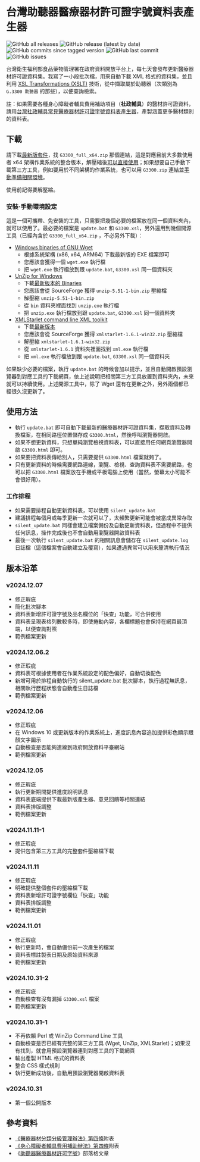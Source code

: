 # 台灣助聽器醫療器材許可證字號資料表產生器
![GitHub all releases](https://img.shields.io/github/downloads/JediLin/Taiwan-Hearing-Aids-permit-license-data-table-generator/total?style=for-the-badge)
![GitHub release (latest by date)](https://img.shields.io/github/v/release/JediLin/Taiwan-Hearing-Aids-permit-license-data-table-generator?label=LATEST%20RELEASE&style=for-the-badge)
<br/>
![GitHub commits since tagged version](https://img.shields.io/github/commits-since/JediLin/Taiwan-Hearing-Aids-permit-license-data-table-generator/latest?style=for-the-badge)
![GitHub last commit](https://img.shields.io/github/last-commit/JediLin/Taiwan-Hearing-Aids-permit-license-data-table-generator?style=for-the-badge)
![GitHub issues](https://img.shields.io/github/issues/JediLin/Taiwan-Hearing-Aids-permit-license-data-table-generator?style=for-the-badge)

台灣衛生福利部食品藥物管理署在政府資料開放平台上，每七天會發布更新醫療器材許可證資料集。我寫了一小段批次檔，用來自動下載 XML 格式的資料集，並且利用 [XSL Transformations (XSLT)](https://www.w3.org/TR/xslt/) 技術，從中擷取屬於助聽器（次類別為 `G.3300 助聽器` 的那些），以便查詢檢索。

註：如果需要各種身心障礙者輔具費用補助項目（**社政輔具**）的醫材許可證資料，請用[台灣社政輔具常見醫療器材許可證字號資料表產生器](https://github.com/JediLin/Taiwan-Assistive-Technology-medical-device-permit-license-data-table-generator)，產製涵蓋更多醫材類別的資料表。

## 下載

請下載[最新版套件](https://github.com/JediLin/Taiwan-Hearing-Aids-permit-license-data-table-generator/releases/latest)，找 `G3300_full_x64.zip` 那個連結，這是對應目前大多數使用者 x64 架構作業系統的整合版本，解壓縮後[可以直接使用](#使用方法)；如果想要自己手動下載第三方工具，例如要用於不同架構的作業系統，也可以用 `G3300.zip` 連結並[手動準備相關環境](#安裝手動環境設定)。

使用前記得要解壓縮。

### 安裝‧手動環境設定

這是一個可攜帶、免安裝的工具，只需要把幾個必要的檔案放在同一個資料夾內，就可以使用了。最必要的檔案是 `update.bat` 和 `G3300.xsl`，另外還用到幾個開源工具（已經內含於 `G3300_full_x64.zip` ，不必另外下載）：

- [Windows binaries of GNU Wget](https://eternallybored.org/misc/wget/)
  - 根據系統架構 (x86, x64, ARM64) 下載最新版的 EXE 檔案即可
  - 您應該會獲得一個 `wget.exe` 執行檔
  - 把 `wget.exe` 執行檔放到跟 `update.bat`, `G3300.xsl` 同一個資料夾
- [UnZip for Windows](https://gnuwin32.sourceforge.net/packages/unzip.htm)
  - 下載[最新版本的 Binaries](https://gnuwin32.sourceforge.net/downlinks/unzip-bin-zip.php)
  - 您應該會從 SourceForge 獲得 `unzip-5.51-1-bin.zip` 壓縮檔
  - 解壓縮 `unzip-5.51-1-bin.zip`
  - 從 `bin` 資料夾裡面找到 `unzip.exe` 執行檔
  - 把 `unzip.exe` 執行檔放到跟 `update.bat`, `G3300.xsl` 同一個資料夾
- [XMLStarlet command line XML toolkit](https://sourceforge.net/projects/xmlstar/)
  - 下載[最新版本](https://sourceforge.net/projects/xmlstar/files/latest/download)
  - 您應該會從 SourceForge 獲得 `xmlstarlet-1.6.1-win32.zip` 壓縮檔
  - 解壓縮 `xmlstarlet-1.6.1-win32.zip`
  - 從 `xmlstarlet-1.6.1` 資料夾裡面找到 `xml.exe` 執行檔
  - 把 `xml.exe` 執行檔放到跟 `update.bat`, `G3300.xsl` 同一個資料夾

如果缺少必要的檔案，執行 `update.bat` 的時候會加以提示，並且自動開啟預設瀏覽器到對應工具的下載網頁，依上述說明把相關第三方工具放置到資料夾內，未來就可以持續使用。上述開源工具中，除了 Wget 還有在更新之外，另外兩個都已經很久沒更新了。

## 使用方法

- 執行 `update.bat` 即可自動下載最新的醫療器材許可證資料集，擷取資料及轉換檔案，在相同路徑位置儲存成 `G3300.html`，然後呼叫瀏覽器開啟。
- 如果不想更新資料，只想單純瀏覽檢視資料表，可以直接用任何網頁瀏覽器開啟 `G3300.html` 即可。
- 如果要把資料表傳給別人，只需要提供 `G3300.html` 檔案就夠了。
- 只有更新資料的時候需要網路連線，瀏覽、檢視、查詢資料表不需要網路，也可以把 `G3300.html` 檔案放在手機或平板電腦上使用（當然，螢幕太小可能不會很好用）。

### 工作排程

- 如果需要排程自動更新資料表，可以使用 `silent_update.bat`
- 建議排程每個月或每季更新一次就可以了，太頻繁更新可能會被當成異常存取
- `silent_update.bat` 同樣會建立檔案備份及自動更新資料表，但過程中不提供任何訊息，操作完成後也不會自動用瀏覽器開啟資料表
- 最後一次執行 `silent_update.bat` 的相關訊息會儲存在 `silent_update.log` 日誌檔（這個檔案會自動建立及覆寫），如果遭遇異常可以用來釐清執行情況

## 版本沿革
### v2024.12.07
- 修正瑕疵
- 簡化批次腳本
- 資料表新增許可證字號及品名欄位的「快查」功能，可合併使用
- 資料表呈現表格列數較多時，即使捲動內容，各欄標題也會保持在網頁最頂端，以便查詢對照
- 範例檔案更新

### v2024.12.06.2
- 修正瑕疵
- 資料表可根據使用者在作業系統設定的配色偏好，自動切換配色
- 新增可用於排程自動執行的 silent_update.bat 批次腳本，執行過程無訊息，相關執行歷程狀態會自動產生日誌檔
- 範例檔案更新

### v2024.12.06
- 修正瑕疵
- 在 Windows 10 或更新版本的作業系統上，進度訊息內容追加提供彩色顯示跟顏文字圖示
- 自動檢查是否能夠連線到政府開放資料平臺網站
- 範例檔案更新

### v2024.12.05
- 修正瑕疵
- 執行更新期間提供進度說明訊息
- 資料表底端提供下載最新版產生器、意見回饋等相關連結
- 資料表排版調整
- 範例檔案更新

### v2024.11.11-1
- 修正瑕疵
- 提供包含第三方工具的完整套件壓縮檔下載

### v2024.11.11
- 修正瑕疵
- 明確提供整個套件的壓縮檔下載
- 資料表新增許可證字號欄位「快查」功能
- 資料表排版調整
- 範例檔案更新

### v2024.11.01
- 修正瑕疵
- 執行更新時，會自動備份前一次產生的檔案
- 資料表標註製表日期及原始資料來源
- 範例檔案更新

### v2024.10.31-2
- 修正瑕疵
- 自動檢查有沒有漏掉 `G3300.xsl` 檔案
- 範例檔案更新

### v2024.10.31-1
- 不再依賴 Perl 或 WinZip Command Line 工具
- 自動檢查是否已經有完整的第三方工具 (Wget, UnZip, XMLStarlet)；如果沒有找到，就會用預設瀏覽器連到對應工具的下載網頁
- 輸出產製 HTML 格式的資料表
- 整合 CSS 樣式規則
- 執行更新成功後，自動用預設瀏覽器開啟資料表

### v2024.10.31
- 第一個公開版本

## 參考資料

- [《醫療器材分類分級管理辦法》第四條](https://law.moj.gov.tw/LawClass/LawSingle.aspx?pcode=L0030120&flno=4)附表
- [《身心障礙者輔具費用補助辦法》第四條](https://law.moj.gov.tw/LawClass/LawSingle.aspx?pcode=D0050060&flno=4)附表
- 《[助聽器醫療器材許可字號](https://jedi.org/blog/archives/006216.html)》部落格文章
